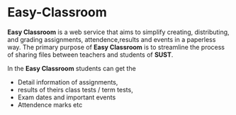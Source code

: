 # Easy-Classroom

**Easy Classroom** is a  web service that aims to simplify creating, distributing, and grading assignments, attendence,results and events in a paperless way. The primary purpose of **Easy Classroom**  is to streamline the process of sharing files between teachers and students of **SUST**.

In the **Easy Classroom** students can get the 
- Detail information of assignments, 
- results of theirs class tests / term tests,
- Exam dates and important events
- Attendence marks etc


